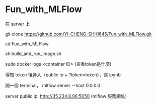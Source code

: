 # Fun_with_MLFlow

  在 server 上 

  git clone https://github.com/YI-CHENG-SHIH645/Fun_with_MLFlow.git

  cd Fun_with_MLFlow

  sh build_and_run_image.sh

  sudo docker logs \<container ID\> (查看token是什麼)

  得知 token 後連入（public ip + ?token=token），寫 ipynb

  開一個 terminal， mlflow server --host 0.0.0.0

  server public ip: http://35.234.8.96:5050 (mlflow 服務網址)
